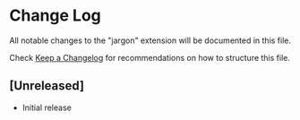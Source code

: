 # Change Log

All notable changes to the "jargon" extension will be documented in this file.

Check [Keep a Changelog](http://keepachangelog.com/) for recommendations on how to structure this file.

## [Unreleased]

- Initial release